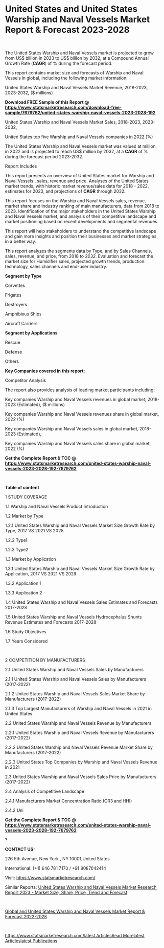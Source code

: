 <h1>United States and United States Warship and Naval Vessels Market Report & Forecast 2023-2028</h1><br/><p>The United States Warship and Naval Vessels market is projected to grow from US$ billion in 2023 to US$ billion by 2032, at a Compound Annual Growth Rate (<strong>CAGR</strong>) of % during the forecast period.</p>
 
 
 
 <p>This report contains market size and forecasts of Warship and Naval Vessels in global, including the following market information:</p>
 
 
 
 <p>United States Warship and Naval Vessels Market Revenue, 2018-2023, 2023-2032, ($ millions)</p>
 
 
 
 <p><strong>Download FREE Sample of this Report @ <a href="https://www.statsmarketresearch.com/download-free-sample/7679762/united-states-warship-naval-vessels-2023-2028-192">https://www.statsmarketresearch.com/download-free-sample/7679762/united-states-warship-naval-vessels-2023-2028-192</a></strong></p>
 
 
 
 <p>United States Warship and Naval Vessels Market Sales, 2018-2023, 2023-2032,</p>
 
 
 
 <p>United States top five Warship and Naval Vessels companies in 2022 (%)</p>
 
 
 
 <p>The United States Warship and Naval Vessels market was valued at million in 2022 and is projected to reach US$ million by 2032, at a <strong>CAGR</strong> of % during the forecast period 2023-2032.</p>
 
 
 
 <p>Report Includes</p>
 
 
 
 <p>This report presents an overview of United States market for Warship and Naval Vessels , sales, revenue and price. Analyses of the United States market trends, with historic market revenue/sales data for 2018 - 2022, estimates for 2023, and projections of <strong>CAGR</strong> through 2032.</p>
 
 
 
 <p>This report focuses on the Warship and Naval Vessels sales, revenue, market share and industry ranking of main manufacturers, data from 2018 to 2023. Identification of the major stakeholders in the United States Warship and Naval Vessels market, and analysis of their competitive landscape and market positioning based on recent developments and segmental revenues.</p>
 
 
 
 <p>This report will help stakeholders to understand the competitive landscape and gain more insights and position their businesses and market strategies in a better way.</p>
 
 
 
 <p>This report analyzes the segments data by Type, and by Sales Channels, sales, revenue, and price, from 2018 to 2032. Evaluation and forecast the market size for Humidifier sales, projected growth trends, production technology, sales channels and end-user industry.</p>
 
 
 
 <p><strong>Segment by Type</strong></p>
 
 
 
 <p>Corvettes</p>
 
 
 
 <p>Frigates</p>
 
 
 
 <p>Destroyers</p>
 
 
 
 <p>Amphibious Ships</p>
 
 
 
 <p>Aircraft Carriers</p>
 
 
 
 <p><strong>Segment <strong><strong>by Applications</strong></strong></strong></p>
 
 
 
 <p>Rescue</p>
 
 
 
 <p>Defense</p>
 
 
 
 <p>Others</p>
 
 
 
 <p><strong>Key Companies covered in this report:</strong></p>
 
 
 
 <p>Competitor Analysis</p>
 
 
 
 <p>The report also provides analysis of leading market participants including:</p>
 
 
 
 <p>Key companies Warship and Naval Vessels revenues in global market, 2018-2023 (Estimated), ($ millions)</p>
 
 
 
 <p>Key companies Warship and Naval Vessels revenues share in global market, 2022 (%)</p>
 
 
 
 <p>Key companies Warship and Naval Vessels sales in global market, 2018-2023 (Estimated),</p>
 
 
 
 <p>Key companies Warship and Naval Vessels sales share in global market, 2022 (%)</p>
 
 
 
 <div><b>Get the Complete Report & TOC @ <a href="https://www.statsmarketresearch.com/united-states-warship-naval-vessels-2023-2028-192-7679762">https://www.statsmarketresearch.com/united-states-warship-naval-vessels-2023-2028-192-7679762</a></b></div>
 
 
 
 <p><br />
 
 <b>Table of content</b></p>
 
 
 
 <p>1 STUDY COVERAGE<br />
 
 1.1 Warship and Naval Vessels Product Introduction<br />
 
 1.2 Market by Type<br />
 
 1.2.1 United States Warship and Naval Vessels Market Size Growth Rate by Type, 2017 VS 2021 VS 2028<br />
 
 1.2.2 Type1<br />
 
 1.2.3 Type2<br />
 
 1.3 Market by Application<br />
 
 1.3.1 United States Warship and Naval Vessels Market Size Growth Rate by Application, 2017 VS 2021 VS 2028<br />
 
 1.3.2 Application 1<br />
 
 1.3.3 Application 2<br />
 
 1.4 United States Warship and Naval Vessels Sales Estimates and Forecasts 2017-2028<br />
 
 1.5 United States Warship and Naval Vessels Hydrocephalus Shunts Revenue Estimates and Forecasts 2017-2028<br />
 
 1.6 Study Objectives<br />
 
 1.7 Years Considered<br />
 
 <br />
 
 2 COMPETITION BY MANUFACTURERS<br />
 
 2.1 United States Warship and Naval Vessels Sales by Manufacturers<br />
 
 2.1.1 United States Warship and Naval Vessels Sales by Manufacturers (2017-2022)<br />
 
 2.1.2 United States Warship and Naval Vessels Sales Market Share by Manufacturers (2017-2022)<br />
 
 2.1.3 Top Largest Manufacturers of Warship and Naval Vessels in 2021 in United States<br />
 
 2.2 United States Warship and Naval Vessels Revenue by Manufacturers<br />
 
 2.2.1 United States Warship and Naval Vessels Revenue by Manufacturers (2017-2022)<br />
 
 2.2.2 United States Warship and Naval Vessels Revenue Market Share by Manufacturers (2017-2022)<br />
 
 2.2.3 United States Top Companies by Warship and Naval Vessels Revenue in 2021<br />
 
 2.3 United States Warship and Naval Vessels Sales Price by Manufacturers (2017-2022)<br />
 
 2.4 Analysis of Competitive Landscape<br />
 
 2.4.1 Manufacturers Market Concentration Ratio (CR3 and HHI)<br />
 
 2.4.2 Uni</p>
 
 
 
 <div><b>Get the Complete Report & TOC @ <a href="https://www.statsmarketresearch.com/united-states-warship-naval-vessels-2023-2028-192-7679762">https://www.statsmarketresearch.com/united-states-warship-naval-vessels-2023-2028-192-7679762</a></b></div>
 
 
 
 <p>? </p>
 
 
 
 <p><b>CONTACT US:</b><br />
 
 276 5th Avenue, New York , NY 10001,United States<br />
 
 International: (+1) 646 781 7170 / +91 8087042414<br />
 
 Visit: <a href="https://www.statsmarketresearch.com/">https://www.statsmarketresearch.com/</a><br />
 
 Similar Reports: <a href="https://www.statsmarketresearch.com/united-states-warship-naval-vessels-2023-2028-192-7679762">United States Warship and Naval Vessels Market Research Report 2023 - Market Size, Share, Price, Trend and Forecast</a><br />
 
 <br />
 
 <a href="https://www.statsmarketresearch.com/united-states-warship-naval-vessels-2023-2028-192-7679762">Global and United States Warship and Naval Vessels Market Report & Forecast 2022-2028</a><br />
 
 <br />
 
 <a href="https://gyeongbokgung.com">https://www.statsmarketresearch.com/</a><a href="https://hallyeomaritime.com">latest Articles</a><a href="https://jingwansa.com">Read More</a><a href="https://nguoiviet.jp/">latest Articles</a><a href="https://www.intelmarketresearch.com/">latest Publications</a></p>